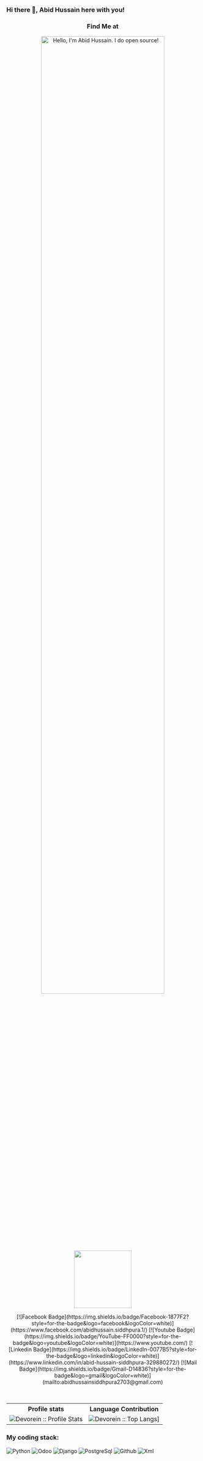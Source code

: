 
### Hi there 👋, Abid Hussain here with you!
<h3 align="center"> Find Me at </h3>
<p align="center"><a href="https://abidhussain07.github.io"><img width="80%" alt="Hello, I'm Abid Hussain. I do open source!" src="./assets/gh-readme-header.png" /></a></p>
<br />

<p align="center">
<img align="center" src="https://media.giphy.com/media/1fhj2FW0661V3Nb2Me/giphy.gif" width="150">
<br>

<p align="center">
[![Facebook Badge](https://img.shields.io/badge/Facebook-1877F2?style=for-the-badge&logo=facebook&logoColor=white)](https://www.facebook.com/abidhussain.siddhpura.1/)
[![Youtube Badge](https://img.shields.io/badge/YouTube-FF0000?style=for-the-badge&logo=youtube&logoColor=white)](https://www.youtube.com/) 
[![Linkedin Badge](https://img.shields.io/badge/LinkedIn-0077B5?style=for-the-badge&logo=linkedin&logoColor=white)](https://www.linkedin.com/in/abid-hussain-siddhpura-329880272/) 
[![Mail Badge](https://img.shields.io/badge/Gmail-D14836?style=for-the-badge&logo=gmail&logoColor=white)](mailto:abidhussainsiddhpura2703@gmail.com)
</p> 
<br/>

<p align="center">
   <table>
      <tr>
       <th>Profile stats  </th>
       <th>Language Contribution</th>
     </tr>
      <tr>
       <td><img alt="Devorein :: Profile Stats" src="https://github-readme-stats.vercel.app/api?username=Abidhussain07&show_icons=true&theme=radical"> </td>
       <td><img alt="Devorein :: Top Langs]" src="https://github-readme-stats.vercel.app/api/top-langs/?username=Abidhussain07&langs_count=10&theme=merko&layout=compact&hide=html"> </td>
   </table>
</p>

<h3>My coding stack: </h3>
<p>
  <img alt="Python" src="https://img.icons8.com/?size=100&id=YX03OUiHE3rz&format=png&color=000000" />
  <img alt="Odoo" src="https://img.icons8.com/?size=100&id=Q85pGOSbHD8m&format=png&color=000000" />
  <img alt="Django" src="https://img.icons8.com/?size=100&id=qV-JzWYl9dzP&format=png&color=000000" /> 
  <img alt="PostgreSql" src="https://img.icons8.com/?size=100&id=38561&format=png&color=000000" /> 
  <img alt="Github" src="https://img.icons8.com/?size=100&id=dQUAwwnconR8&format=png&color=000000" /> 
  <img alt="Xml" src="https://img.icons8.com/?size=100&id=BrDQnd5GDYa6&format=png&color=000000" />
  </br>
</p>
<br/>
<br/>

